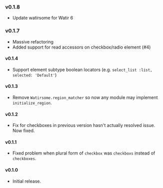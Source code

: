 ### v0.1.8

* Update watirsome for Watir 6

### v0.1.7

* Massive refactoring
* Added support for read accessors on checkbox/radio element (#4)

#### v0.1.4

* Support element subtype boolean locators (e.g. `select_list :list, selected: 'Default'`)

#### v0.1.3

* Remove `Watirsome.region_matcher` so now any module may implement `initialize_region`.

#### v0.1.2

* Fix for checkboxes in previous version hasn't actually resolved issue. Now fixed.

#### v0.1.1

* Fixed problem when plural form of `checkbox` was `checkboxs` instead of `checkboxes`.

#### v0.1.0

* Initial release.
